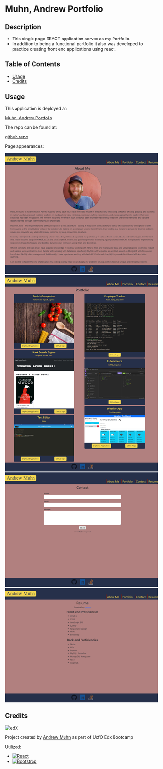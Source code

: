 # Muhn, Andrew Portfolio

## Description

- This single page REACT application serves as my Portfolio.
- In addition to being a functional portfolio it also was developed to practice creating front end applications using react.

## Table of Contents

- [Usage](#usage)
- [Credits](#credits)

## Usage

This application is deployed at:

[Muhn, Andrew Portfolio](https://andrewmuhn.github.io/muhn-a-react-portfolio/)

The repo can be found at:

[github repo](https://github.com/andrewmuhn/muhn-a-react-portfolio)

Page appearances:

![About Me](./assets/aboutme.png)
![Portfolio](./assets/portfolio.png)
![Contact](./assets/contact.png)
![Resume](./assets/resume.png)

## Credits

![edX][edX]

Project created by [Andrew Muhn](https://github.com/andrewmuhn)
as part of UofO Edx Bootcamp

Utilized:

- [![React][React.js]][React-url]
- [![Bootstrap][Bootstrap.com]][Bootstrap-url]

<!-- MARKDOWN LINKS & IMAGES -->

[edX]: https://img.shields.io/badge/edX-%2302262B.svg?style=for-the-badge&logo=edX&logoColor=white
[React.js]: https://img.shields.io/badge/React-20232A?style=for-the-badge&logo=react&logoColor=61DAFB
[React-url]: https://reactjs.org/
[Bootstrap.com]: https://img.shields.io/badge/Bootstrap-563D7C?style=for-the-badge&logo=bootstrap&logoColor=white
[Bootstrap-url]: https://getbootstrap.com

